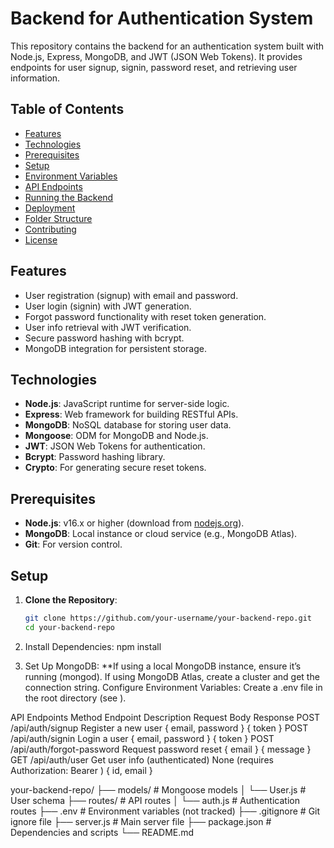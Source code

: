 # Backend for Authentication System

This repository contains the backend for an authentication system built with Node.js, Express, MongoDB, and JWT (JSON Web Tokens). It provides endpoints for user signup, signin, password reset, and retrieving user information.

## Table of Contents
- [Features](#features)
- [Technologies](#technologies)
- [Prerequisites](#prerequisites)
- [Setup](#setup)
- [Environment Variables](#environment-variables)
- [API Endpoints](#api-endpoints)
- [Running the Backend](#running-the-backend)
- [Deployment](#deployment)
- [Folder Structure](#folder-structure)
- [Contributing](#contributing)
- [License](#license)

## Features
- User registration (signup) with email and password.
- User login (signin) with JWT generation.
- Forgot password functionality with reset token generation.
- User info retrieval with JWT verification.
- Secure password hashing with bcrypt.
- MongoDB integration for persistent storage.

## Technologies
- **Node.js**: JavaScript runtime for server-side logic.
- **Express**: Web framework for building RESTful APIs.
- **MongoDB**: NoSQL database for storing user data.
- **Mongoose**: ODM for MongoDB and Node.js.
- **JWT**: JSON Web Tokens for authentication.
- **Bcrypt**: Password hashing library.
- **Crypto**: For generating secure reset tokens.

## Prerequisites
- **Node.js**: v16.x or higher (download from [nodejs.org](https://nodejs.org/)).
- **MongoDB**: Local instance or cloud service (e.g., MongoDB Atlas).
- **Git**: For version control.

## Setup
1. **Clone the Repository**:
   ```bash
   git clone https://github.com/your-username/your-backend-repo.git
   cd your-backend-repo

2. Install Dependencies:
    npm install

3. Set Up MongoDB:
    **If using a local MongoDB instance, ensure it’s running (mongod).
If using MongoDB Atlas, create a cluster and get the connection string.
Configure Environment Variables: Create a .env file in the root directory (see ).

API Endpoints
Method	Endpoint	Description	Request Body	Response
POST	/api/auth/signup	Register a new user	{ email, password }	{ token }
POST	/api/auth/signin	Login a user	{ email, password }	{ token }
POST	/api/auth/forgot-password	Request password reset	{ email }	{ message }
GET	/api/auth/user	Get user info (authenticated)	None (requires Authorization: Bearer <token>)	{ id, email }

your-backend-repo/
├── models/           # Mongoose models
│   └── User.js       # User schema
├── routes/           # API routes
│   └── auth.js       # Authentication routes
├── .env              # Environment variables (not tracked)
├── .gitignore        # Git ignore file
├── server.js         # Main server file
├── package.json      # Dependencies and scripts
└── README.md         